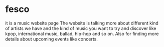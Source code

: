 # fesco
it is a music website page
The website is talking more about different kind of artists we have and the kind of music you want to try and discover like kpop, international music, ballad, hip-hop and so on.
Also for finding more details about upcoming events like concerts.

